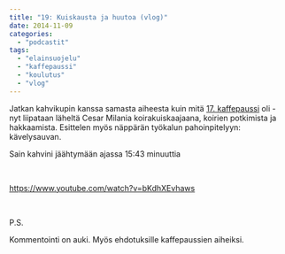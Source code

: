 ```yaml
---
title: "19: Kuiskausta ja huutoa (vlog)"
date: 2014-11-09
categories: 
  - "podcastit"
tags: 
  - "elainsuojelu"
  - "kaffepaussi"
  - "koulutus"
  - "vlog"
---
```


Jatkan kahvikupin kanssa samasta aiheesta kuin mitä [17\. kaffepaussi](https://www.katiska.eu/katiska/videot/ei-saa-harmittaa/ "17: Ei saa harmittaa") oli - nyt liipataan läheltä Cesar Milania koirakuiskaajaana, koirien potkimista ja hakkaamista. Esittelen myös näppärän työkalun pahoinpitelyyn: kävelysauvan.

<!--more-->

Sain kahvini jäähtymään ajassa 15:43 minuuttia

 

https://www.youtube.com/watch?v=bKdhXEvhaws

 

P.S.

Kommentointi on auki. Myös ehdotuksille kaffepaussien aiheiksi.

